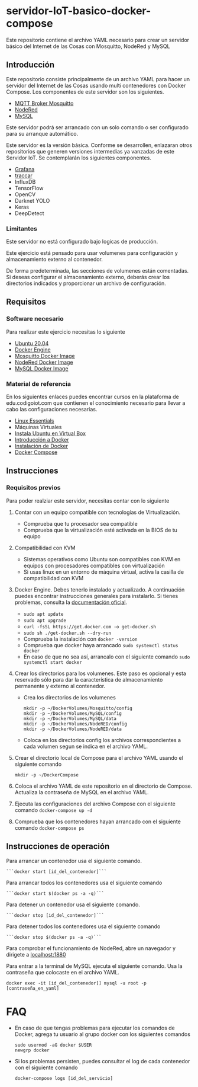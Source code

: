 # servidor-IoT-basico-docker-compose
Este repositorio contiene el archivo YAML necesario para crear un servidor básico del Internet de las Cosas con Mosquitto, NodeRed y MySQL

## Introducción

Este repositorio consiste principalmente de un archivo YAML para hacer un servidor del Internet de las Cosas usando multi contenedores con Docker Compose. Los componentes de este servidor son los siguientes.

- [MQTT Broker Mosquitto](https://mosquitto.org/)
- [NodeRed](https://nodered.org/)
- [MySQL](https://www.mysql.com/)

Este servidor podrá ser arrancado con un solo comando o ser configurado para su arranque automático.

Este servidor es la versión básica. Conforme se desarrollen, enlazaran otros repositorios que generen versiones intermedias ya vanzadas de este Servidor IoT. Se contemplarán los siguientes componentes.

- [Grafana](https://grafana.com/)
- [traccar](https://www.traccar.org/)
- InfluxDB
- TensorFlow
- OpenCV
- Darknet YOLO
- Keras
- DeepDetect

### Limitantes
Este servidor no está configurado bajo logicas de producción.

Este ejercicio está pensado para usar volumenes para configuración y almacenamiento externo al contenedor.

De forma predeterminada, las secciones de volumenes están comentadas. Si deseas configurar el almacenamiento externo, deberás crear los directorios indicados y proporcionar un archivo de configuración.

## Requisitos

### Software necesario
Para realizar este ejercicio necesitas lo siguiente

- [Ubuntu 20.04](https://releases.ubuntu.com/20.04/)
- [Docker Engine](https://docs.docker.com/engine/install/ubuntu/#install-using-the-convenience-script)
- [Mosquitto Docker Image](https://hub.docker.com/_/eclipse-mosquitto/)
- [NodeRed Docker Image](https://hub.docker.com/r/nodered/node-red-docker/)
- [MySQL Docker Image](https://hub.docker.com/_/mysql)

### Material de referencia

En los siguientes enlaces puedes encontrar cursos en la plataforma de edu.codigoiot.com que contienen el conocimiento necesario para llevar a cabo las configuraciones necesarias.

- [Linux Essentials](https://edu.codigoiot.com/course/view.php?id=984)
- Máquinas Virtuales
- [Instala Ubuntu en Virtual Box](https://edu.codigoiot.com/course/view.php?id=812)
- [Introducción a Docker]()
- [Instalación de Docker]()
- [Docker Compose]()

## Instrucciones

### Requisitos previos
Para poder realziar este servidor, necesitas contar con lo siguiente

1. Contar con un equipo compatible con tecnologías de Virtualización.
    - Comprueba que tu procesador sea compatible
    - Comprueba que la virtualización esté activada en la BIOS de tu equipo
2. Compatibilidad con KVM
    - Sistemas operativos como Ubuntu son compatibles con KVM en equipos con procesadores compatibles con virtualización
    - Si usas linux en un entorno de máquina virtual, activa la casilla de compatibilidad con KVM
3. Docker Engine. Debes tenerlo instalado y actualizado. A continuación puedes encontrar instrucciones generales para instalarlo. Si tienes problemas, consulta la [documentación oficial](https://docs.docker.com/engine/install/ubuntu/#install-using-the-convenience-script).
    - ```sudo apt update```
    - ```sudo apt upgrade```
    - ```curl -fsSL https://get.docker.com -o get-docker.sh```
    - ```sudo sh ./get-docker.sh --dry-run```
    - Comprueba la instalación con ```docker -version```
    - Comprueba que docker haya arrancado ```sudo systemctl status docker```
    - En caso de que no sea así, arrancalo con el siguiente comando ```sudo systemctl start docker```
4. Crear los directorios para los volumenes. Este paso es opcional y esta reservado sólo para dar la característica de almacenamiento permanente y externo al contenedor.
    - Crea los directorios de los volumenes

        ```
        mkdir -p ~/DockerVolumes/Mosquitto/config
        mkdir -p ~/DockerVolumes/MySQL/config
        mkdir -p ~/DockerVolumes/MySQL/data
        mkdir -p ~/DockerVolumes/NodeRED/config
        mkdir -p ~/DockerVolumes/NodeRED/data
        ```
    - Coloca en los directorios config los archivos correspondientes a cada volumen segun se indica en el archivo YAML.

5. Crear el directorio local de Compose para el archivo YAML usando el siguiente comando

    ```mkdir -p ~/DockerCompose```

6. Coloca el archivo YAML de este repositorio en el directorio de Compose. Actualiza la contraseña de MySQL en el archivo YAML.
7. Ejecuta las configuraciones del archivo Compose con el siguiente comando ```docker-compose up -d```
8. Comprueba que los contenedores hayan arrancado con el siguiente comando ```docker-compose ps```

## Instrucciones de operación
Para arrancar un contenedor usa el siguiente comando.
    
    ```docker start [id_del_contenedor]```

Para arrancar todos los contenedores usa el siguiente comando

    ```docker start $(docker ps -a -q)```

Para detener un contenedor usa el siguiente comando.
    
    ```docker stop [id_del_contenedor]```

Para detener todos los contenedores usa el siguiente comando

    ```docker stop $(docker ps -a -q)```

Para comprobar el funcionamiento de NodeRed, abre un navegador y dirigete a [localhost:1880](http://localhost:1880)

Para entrar a la terminal de MySQL ejecuta el siguiente comando. Usa la contraseña que colocaste en el archivo YAML.

```
docker exec -it [id_del_contenedor]] mysql -u root -p [contraseña_en_yaml]
```


# FAQ
- En caso de que tengas problemas para ejecutar los comandos de Docker, agrega tu usuario al grupo docker con los siguientes comandos

    ```
    sudo usermod -aG docker $USER
    newgrp docker
    ```
- Si los problemas persisten, puedes consultar el log de cada contenedor con el siguiente comando

    ```docker-compose logs [id_del_servicio]```
